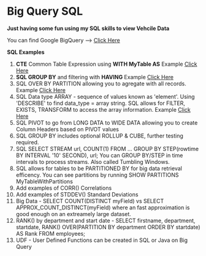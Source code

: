 # Big Query SQL
**Just having some fun using my SQL skills to view Vehcile Data**

You can find Google BigQuery --> [Click Here](https://cloud.google.com/bigquery)

**SQL Examples**
1. **CTE** Common Table Expression using **WITH MyTable AS** Example [Click Here](https://github.com/michaelmaxi/BigQuerySQL/tree/main/SQL%20WITH%20CLAUSE)
2. **SQL GROUP BY** and filtering with **HAVING** Example [Click Here](https://github.com/michaelmaxi/BigQuerySQL/tree/main/SQL%20HAVING%20CLAUSE) 
3. SQL OVER BY PARTITION allowing you to agregate with all records. Example [Click Here](https://github.com/michaelmaxi/BigQuerySQL/tree/main/SQL%20OVER%20BY%20PARTITION%20CLAUSE)
4. SQL Data type ARRAY - sequence of values known as 'element'.  Using 'DESCRIBE' to find data_type = array string.  SQL allows for FILTER, EXISTS, TRANSFORM to access the array information.  Example [Click Here](https://github.com/michaelmaxi/BigQuerySQL/tree/main/SQL%20ARRAY)
5. SQL PIVOT to go from LONG DATA to WIDE DATA allowing you to create Column Headers based on PIVOT values
6. SQL GROUP BY includes optional ROLLUP & CUBE, further testing required.
7. SQL SELECT STREAM url, COUNT(1) FROM ... GROUP BY STEP(rowtime BY INTERVAL '10' SECOND), url; You can GROUP BY/STEP in time intervals to process streams. Also called Tumbling Windows.  
8. SQL allows for tables to be PARTITIONED BY for big data retrieval efficency.  You can see partitions by running SHOW PARTITIONS MyTableWithPartitions
9. Add examples of CORR() Correlations
10. Add examples of STDDEV() Standard Deviations
11. Big Data - SELECT COUNT(DISTINCT myField) vs SELECT APPROX_COUNT_DISTINCT(myField) where an fast approximation is good enough on an extreamely large dataset. 
12. RANK() by department and start date - SELECT firstname, department, startdate, RANK() OVER(PARTITION BY department ORDER BY startdate) AS Rank FROM employees;
13. UDF - User Defined Functions can be created in SQL or Java on Big Query
